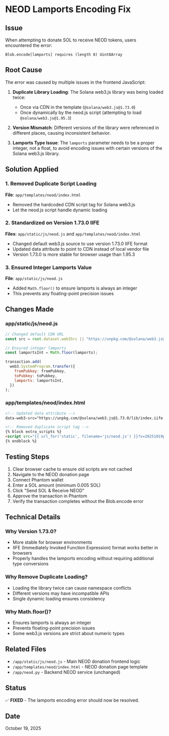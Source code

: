 # NEOD Lamports Encoding Fix

## Issue
When attempting to donate SOL to receive NEOD tokens, users encountered the error:
```
Blob.encode[lamports] requires (length 8) Uint8Array
```

## Root Cause
The error was caused by multiple issues in the frontend JavaScript:

1. **Duplicate Library Loading**: The Solana web3.js library was being loaded twice:
   - Once via CDN in the template (`@solana/web3.js@1.73.0`)
   - Once dynamically by the neod.js script (attempting to load `@solana/web3.js@1.95.3`)
   
2. **Version Mismatch**: Different versions of the library were referenced in different places, causing inconsistent behavior.

3. **Lamports Type Issue**: The `lamports` parameter needs to be a proper integer, not a float, to avoid encoding issues with certain versions of the Solana web3.js library.

## Solution Applied

### 1. Removed Duplicate Script Loading
**File**: `app/templates/neod/index.html`
- Removed the hardcoded CDN script tag for Solana web3.js
- Let the neod.js script handle dynamic loading

### 2. Standardized on Version 1.73.0 IIFE
**Files**: `app/static/js/neod.js` and `app/templates/neod/index.html`
- Changed default web3.js source to use version 1.73.0 IIFE format
- Updated data attribute to point to CDN instead of local vendor file
- Version 1.73.0 is more stable for browser usage than 1.95.3

### 3. Ensured Integer Lamports Value
**File**: `app/static/js/neod.js`
- Added `Math.floor()` to ensure lamports is always an integer
- This prevents any floating-point precision issues

## Changes Made

### app/static/js/neod.js
```javascript
// Changed default CDN URL
const src = root.dataset.web3Src || "https://unpkg.com/@solana/web3.js@1.73.0/lib/index.iife.min.js";

// Ensured integer lamports
const lamportsInt = Math.floor(lamports);

transaction.add(
  web3.SystemProgram.transfer({
    fromPubkey: fromPubkey,
    toPubkey: toPubkey,
    lamports: lamportsInt,
  })
);
```

### app/templates/neod/index.html
```html
<!-- Updated data attribute -->
data-web3-src="https://unpkg.com/@solana/web3.js@1.73.0/lib/index.iife.min.js"

<!-- Removed duplicate script tag -->
{% block extra_scripts %}
<script src="{{ url_for('static', filename='js/neod.js') }}?v=20251019p"></script>
{% endblock %}
```

## Testing Steps

1. Clear browser cache to ensure old scripts are not cached
2. Navigate to the NEOD donation page
3. Connect Phantom wallet
4. Enter a SOL amount (minimum 0.005 SOL)
5. Click "Send SOL & Receive NEOD"
6. Approve the transaction in Phantom
7. Verify the transaction completes without the Blob.encode error

## Technical Details

### Why Version 1.73.0?
- More stable for browser environments
- IIFE (Immediately Invoked Function Expression) format works better in browsers
- Properly handles the lamports encoding without requiring additional type conversions

### Why Remove Duplicate Loading?
- Loading the library twice can cause namespace conflicts
- Different versions may have incompatible APIs
- Single dynamic loading ensures consistency

### Why Math.floor()?
- Ensures lamports is always an integer
- Prevents floating-point precision issues
- Some web3.js versions are strict about numeric types

## Related Files
- `/app/static/js/neod.js` - Main NEOD donation frontend logic
- `/app/templates/neod/index.html` - NEOD donation page template
- `/app/neod.py` - Backend NEOD service (unchanged)

## Status
✅ **FIXED** - The lamports encoding error should now be resolved.

## Date
October 19, 2025
